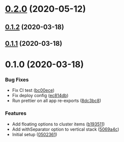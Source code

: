 # [0.2.0](https://github.com/fabscale/ember-layout-components/compare/0.1.2...0.2.0) (2020-05-12)

## [0.1.2](https://github.com/fabscale/ember-layout-components/compare/0.1.1...0.1.2) (2020-03-18)

## [0.1.1](https://github.com/fabscale/ember-layout-components/compare/0.1.0...0.1.1) (2020-03-18)

# 0.1.0 (2020-03-18)


### Bug Fixes

* Fix CI test ([bc00ece](https://github.com/fabscale/ember-layout-components/commit/bc00ece68105fe0c5203773038b3ebc564335f16))
* Fix deploy config ([ec814db](https://github.com/fabscale/ember-layout-components/commit/ec814db65efb4064ba7cf25c75015b5cc4241cd4))
* Run prettier on all app re-exports ([8dc3bc8](https://github.com/fabscale/ember-layout-components/commit/8dc3bc87844e7f9ef03b01b93ca98d9bb254bff7))


### Features

* Add floating options to cluster items ([b193511](https://github.com/fabscale/ember-layout-components/commit/b193511ce214a41a723040a2eb490019519e5d0b))
* Add withSeparator option to vertical stack ([5069a4c](https://github.com/fabscale/ember-layout-components/commit/5069a4cb2a5f55f732c804c572d91c3c5f652553))
* Initial setup ([0502361](https://github.com/fabscale/ember-layout-components/commit/0502361d4d9ed712760fe5bd4d4f878e64526a52))

